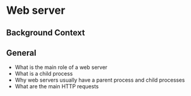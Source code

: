 # Web server

## Background Context

## General

* What is the main role of a web server
* What is a child process
* Why web servers usually have a parent process and child processes
* What are the main HTTP requests
